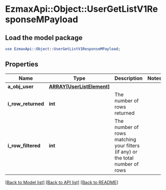 # EzmaxApi::Object::UserGetListV1ResponseMPayload

## Load the model package
```perl
use EzmaxApi::Object::UserGetListV1ResponseMPayload;
```

## Properties
Name | Type | Description | Notes
------------ | ------------- | ------------- | -------------
**a_obj_user** | [**ARRAY[UserListElement]**](UserListElement.md) |  | 
**i_row_returned** | **int** | The number of rows returned | 
**i_row_filtered** | **int** | The number of rows matching your filters (if any) or the total number of rows | 

[[Back to Model list]](../README.md#documentation-for-models) [[Back to API list]](../README.md#documentation-for-api-endpoints) [[Back to README]](../README.md)


